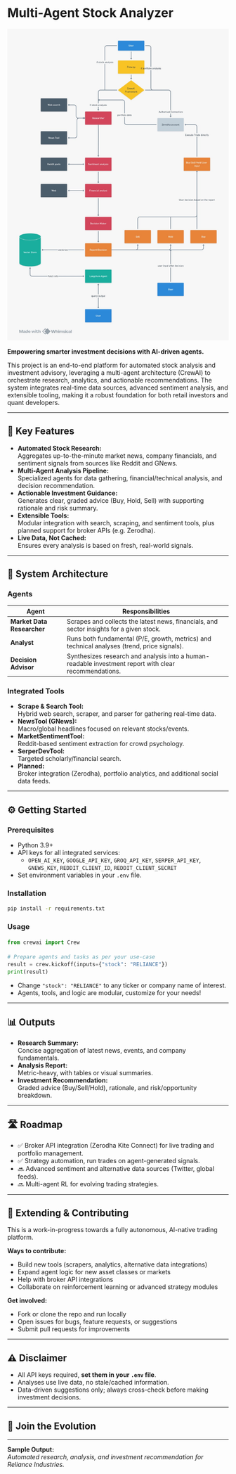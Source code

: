# Multi-Agent Stock Analyzer

![System Architecture](Output_screenshots/flow.jpeg)  

**Empowering smarter investment decisions with AI-driven agents.**

This project is an end-to-end platform for automated stock analysis and investment advisory, leveraging a multi-agent architecture (CrewAI) to orchestrate research, analytics, and actionable recommendations. The system integrates real-time data sources, advanced sentiment analysis, and extensible tooling, making it a robust foundation for both retail investors and quant developers.

---

## 🚀 Key Features

- **Automated Stock Research:**  
  Aggregates up-to-the-minute market news, company financials, and sentiment signals from sources like Reddit and GNews.
- **Multi-Agent Analysis Pipeline:**  
  Specialized agents for data gathering, financial/technical analysis, and decision recommendation.
- **Actionable Investment Guidance:**  
  Generates clear, graded advice (Buy, Hold, Sell) with supporting rationale and risk summary.
- **Extensible Tools:**  
  Modular integration with search, scraping, and sentiment tools, plus planned support for broker APIs (e.g. Zerodha).
- **Live Data, Not Cached:**  
  Ensures every analysis is based on fresh, real-world signals.

---

## 🧠 System Architecture

### Agents

| Agent                   | Responsibilities                                                                                      |
|-------------------------|------------------------------------------------------------------------------------------------------|
| **Market Data Researcher** | Scrapes and collects the latest news, financials, and sector insights for a given stock.             |
| **Analyst**             | Runs both fundamental (P/E, growth, metrics) and technical analyses (trend, price signals).            |
| **Decision Advisor**    | Synthesizes research and analysis into a human-readable investment report with clear recommendations.  |

### Integrated Tools

- **Scrape & Search Tool:**  
  Hybrid web search, scraper, and parser for gathering real-time data.
- **NewsTool (GNews):**  
  Macro/global headlines focused on relevant stocks/events.
- **MarketSentimentTool:**  
  Reddit-based sentiment extraction for crowd psychology.
- **SerperDevTool:**  
  Targeted scholarly/financial search.
- **Planned:**  
  Broker integration (Zerodha), portfolio analytics, and additional social data feeds.

---

## ⚙️ Getting Started

### Prerequisites

- Python 3.9+
- API keys for all integrated services:
  - `OPEN_AI_KEY`, `GOOGLE_API_KEY`, `GROQ_API_KEY`, `SERPER_API_KEY`, `GNEWS_KEY`, `REDDIT_CLIENT_ID`, `REDDIT_CLIENT_SECRET`
- Set environment variables in your `.env` file.

### Installation

```bash
pip install -r requirements.txt
```

### Usage

```python
from crewai import Crew

# Prepare agents and tasks as per your use-case
result = crew.kickoff(inputs={"stock": "RELIANCE"})
print(result)
```

- Change `"stock": "RELIANCE"` to any ticker or company name of interest.
- Agents, tools, and logic are modular, customize for your needs!

---

## 📊 Outputs

- **Research Summary:**  
  Concise aggregation of latest news, events, and company fundamentals.
- **Analysis Report:**  
  Metric-heavy, with tables or visual summaries.
- **Investment Recommendation:**  
  Graded advice (Buy/Sell/Hold), rationale, and risk/opportunity breakdown.

---

## 🛣️ Roadmap

- ✅ Broker API integration (Zerodha Kite Connect) for live trading and portfolio management.
- ✅ Strategy automation, run trades on agent-generated signals.
- 🔜 Advanced sentiment and alternative data sources (Twitter, global feeds).
- 🔜 Multi-agent RL for evolving trading strategies.

---

## 🧩 Extending & Contributing

This is a work-in-progress towards a fully autonomous, AI-native trading platform.

**Ways to contribute:**
- Build new tools (scrapers, analytics, alternative data integrations)
- Expand agent logic for new asset classes or markets
- Help with broker API integrations
- Collaborate on reinforcement learning or advanced strategy modules

**Get involved:**
- Fork or clone the repo and run locally
- Open issues for bugs, feature requests, or suggestions
- Submit pull requests for improvements

---

## ⚠️ Disclaimer

- All API keys required, **set them in your `.env` file**.
- Analyses use live data, no stale/cached information.
- Data-driven suggestions only; always cross-check before making investment decisions.

---

## 🙌 Join the Evolution
---

**Sample Output:**  
_Automated research, analysis, and investment recommendation for Reliance Industries._

